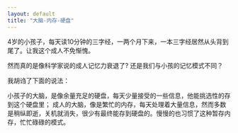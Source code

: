 ```yaml
---
layout: default
title: "大脑-内存-硬盘"
---
```



4岁的小孩子，每天读10分钟的三字经，一两个月下来，一本三字经居然从头背到尾了。让我这个成人不免惭愧。

然而真的是像科学家说的成人记忆力衰退了? 还是我们与小孩的记忆模式不同？

我胡诌了下面的说法：

小孩子的大脑，是像余量充足的硬盘，每天少量接受的一些信息，他能挑选性的存到这个硬盘里；
成人的大脑，像是繁忙的内存，每天处理着大量信息，然而多数是稍纵即逝，关机就消失，很少有最终能存到硬盘的。慢慢的也习惯了这种暂存内存，忙忙碌碌的模式。